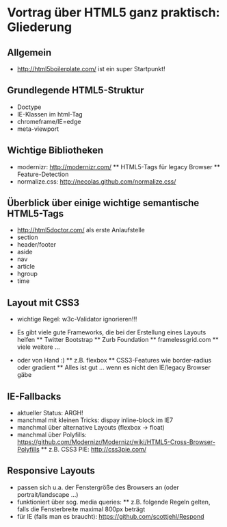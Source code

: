 # Vortrag über HTML5 ganz praktisch: Gliederung

## Allgemein

* http://html5boilerplate.com/ ist ein super Startpunkt!


## Grundlegende HTML5-Struktur

* Doctype
* IE-Klassen im html-Tag
* chromeframe/IE=edge
* meta-viewport


## Wichtige Bibliotheken

* modernizr: http://modernizr.com/
** HTML5-Tags für legacy Browser
** Feature-Detection
* normalize.css: http://necolas.github.com/normalize.css/


## Überblick über einige wichtige semantische HTML5-Tags 

* http://html5doctor.com/ als erste Anlaufstelle
* section
* header/footer
* aside
* nav
* article
* hgroup
* time


## Layout mit CSS3 

* wichtige Regel: w3c-Validator ignorieren!!!

* Es gibt viele gute Frameworks, die bei der Erstellung eines Layouts helfen
** Twitter Bootstrap
** Zurb Foundation
** framelessgrid.com
** viele weitere ...

* oder von Hand :)
** z.B. flexbox
** CSS3-Features wie border-radius oder gradient
** Alles ist gut ... wenn es nicht den IE/legacy Browser gäbe


## IE-Fallbacks 
* aktueller Status: ARGH!
* manchmal mit kleinen Tricks: dispay inline-block im IE7
* manchmal über alternative Layouts (flexbox -> float)
* manchmal über Polyfills: https://github.com/Modernizr/Modernizr/wiki/HTML5-Cross-Browser-Polyfills
** z.B. CSS3 PIE: http://css3pie.com/


## Responsive Layouts 
* passen sich u.a. der Fenstergröße des Browsers an (oder portrait/landscape
  ...)
* funktioniert über sog. media queries:
** z.B. folgende Regeln gelten, falls die Fensterbreite maximal 800px beträgt
* für IE (falls man es braucht): https://github.com/scottjehl/Respond


